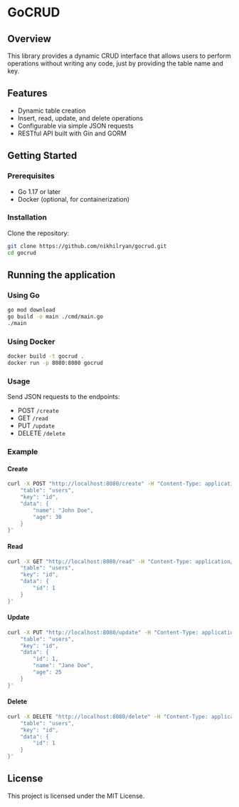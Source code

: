 # GoCRUD

## Overview
This library provides a dynamic CRUD interface that allows users to perform operations without writing any code, just by providing the table name and key.

## Features
- Dynamic table creation
- Insert, read, update, and delete operations
- Configurable via simple JSON requests
- RESTful API built with Gin and GORM

## Getting Started

### Prerequisites
- Go 1.17 or later
- Docker (optional, for containerization)

### Installation
Clone the repository:
```sh
git clone https://github.com/nikhilryan/gocrud.git
cd gocrud
```

## Running the application

### Using Go
```sh
go mod download
go build -o main ./cmd/main.go
./main
```

### Using Docker
```sh
docker build -t gocrud .
docker run -p 8080:8080 gocrud
```

### Usage
Send JSON requests to the endpoints:
- POST `/create`
- GET `/read`
- PUT `/update`
- DELETE `/delete`

### Example
#### Create
```sh
curl -X POST "http://localhost:8080/create" -H "Content-Type: application/json" -d '{
    "table": "users",
    "key": "id",
    "data": {
        "name": "John Doe",
        "age": 30
    }
}'
```

#### Read
```sh
curl -X GET "http://localhost:8080/read" -H "Content-Type: application/json" -d '{
    "table": "users",
    "key": "id",
    "data": {
        "id": 1
    }
}'
```

#### Update
```sh
curl -X PUT "http://localhost:8080/update" -H "Content-Type: application/json" -d '{
    "table": "users",
    "key": "id",
    "data": {
        "id": 1,
        "name": "Jane Doe",
        "age": 25
    }
}'
```

#### Delete
```sh
curl -X DELETE "http://localhost:8080/delete" -H "Content-Type: application/json" -d '{
    "table": "users",
    "key": "id",
    "data": {
        "id": 1
    }
}'
```

## License

This project is licensed under the MIT License.